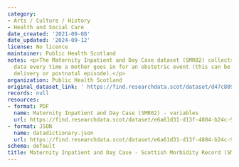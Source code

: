 ```yaml
---
category:
- Arts / Culture / History
- Health and Social Care
date_created: '2021-09-08'
date_updated: '2024-09-12'
license: No licence
maintainer: Public Health Scotland
notes: <p>The Maternity Inpatient and Day Case dataset (SMR02) collects episode level
  data every time a mother goes in for an obstetric event (this can be an antenatal,
  delivery or postnatal episode).</p>
organization: Public Health Scotland
original_dataset_link: ' https://find.researchdata.scot/dataset/d47c809f-3da8-4f8a-b1ee-258d21aad530'
records: null
resources:
- format: PDF
  name: Maternity Inpatient and Day Case (SMR02) - variables
  url: https://find.researchdata.scot/dataset/e6a61d31-d13f-4804-b24c-9966cc40dcc6/resource/fe41862a-09ea-4baa-a5ba-d1f3f67cd0a6/download/maternity-inpatient-and-day-case-scottish-morbidity-record-smr02-variables.pdf
- format: JSON
  name: datadictionary.json
  url: https://find.researchdata.scot/dataset/e6a61d31-d13f-4804-b24c-9966cc40dcc6/resource/d47c809f-3da8-4f8a-b1ee-258d21aad530/download/datadictionary.json
schema: default
title: Maternity Inpatient and Day Case - Scottish Morbidity Record (SMR02)
---
```

